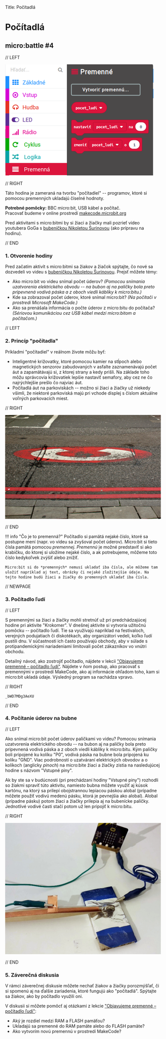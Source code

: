 Title:   	Počítadlá

# Počítadlá
## micro:battle #4

// LEFT

![](images/makecode_premenna_2.png)

// RIGHT

<div markdown="1" class="lection-desc">
Táto hodina je zameraná na tvorbu "počítadiel" -- programov, ktoré si pomocou premenných ukladajú číselné hodnoty. 
</div>

**Potrebné pomôcky:** BBC micro:bit, USB kábel a počítač.  
Pracovať budeme v online prostredí [makecode.microbit.org](https://makecode.microbit.org/)


Pred aktivitami s micro:bitmi by si žiaci a žiačky mali pozrieť video youtubera GoGa s [bubeníčkou Nikoletou Šurinovou](https://youtu.be/J5X05EGhyH8) (ako prípravu na hodinu).

// END

### 1. Otvorenie hodiny

Pred začatím aktivít s micro:bitmi sa žiakov a žiačok spýtajte, čo nové sa dozvedeli vo videu s [bubeníčkou Nikoletou Šurinovou](https://youtu.be/J5X05EGhyH8). Prejsť môžete témy:

* Ako micro:bit vo videu snímal počet úderov? *(Pomocou snímania uzatvorenia elektrického obvodu -- na bubon aj na paličky bola preto pripevnená vodivá páska a z oboch viedli kábliky k micro:bitu.)*
* Kde sa zobrazoval počet úderov, ktoré snímal micro:bit? *(Na počítači v prostredí Microsoft MakeCode.)*
* Ako sa prenášala informácia o počte úderov z micro:bitu do počítača? *(Sériovou komunikáciou cez USB kábel medzi micro:bitom a počítačom.)*


// LEFT

### 2. Princíp "počítadla"

Príkladmi "počítadiel" v reálnom živote môžu byť:

- Inteligentné križovatky, ktoré pomocou kamier na stĺpoch alebo magnetických senzorov zabudovaných v asfalte zaznamenávajú počet áut a zapamätávajú si, z ktorej strany a kedy prišli. Na základe toho môžu správcovia križovatiek lepšie nastaviť semafory, aby cez ne čo najrýchlejšie prešlo čo najviac áut.
- Počítadlá áut na parkoviskách -- možno si žiaci a žiačky už niekedy všimli, že niektoré parkoviská majú pri vchode displej s číslom aktuálne voľných parkovacích miest.

// RIGHT

![V asfalte zabudovaný magnetický senzor áut (autor: [Mariordo](https://nl.wikipedia.org/wiki/London_Streets#/media/Bestand:London_CC_01_2013_5482.JPG))](images/senzor.JPG)


// END

!!! info "Čo je to premenná?"
    Počítadlo si pamätá nejaké číslo, ktoré sa postupne mení (napr. vo videu sa zvyšoval počet úderov). Micro:bit si tieto čísla pamätá pomocou *premennej*. *Premennú* je možné predstaviť si ako krabičku, do ktorej si uložíme nejaké číslo, a ak potrebujeme, môžeme toto číslo kedykoľvek zvýšiť alebo znížiť.

    Micro:bit si do *premenných* nemusí ukladať iba čísla, ale môžeme tam uložiť napríklad aj text, obrázky či nejaké zložitejšie údaje. Na tejto hodine budú žiaci a žiačky do premenných ukladať iba čísla.

// NEWPAGE

### 3. Počítadlo ľudí

// LEFT

S premennými sa žiaci a žiačky mohli stretnúť už pri predchádzajúcej hodine pri aktivite "Krokomer". V dnešnej aktivite si vytvoria užitočnú pomôcku -- počítadlo ľudí. Tie sa využívajú napríklad na festivaloch, verejných podujatiach či diskotékach, aby organizátori vedeli, koľko ľudí pustili dnu. V súčastnosti ich často používajú obchody, aby v súlade s protipandemickými nariadeniami limitovali počet zákazníkov vo vnútri obchodu.

Detailný návod, ako zostrojiť počítadlo, nájdete v lekcii ["Objavujeme premenné – počítadlo ľudí"](https://enter.study/navod/objavujeme-premenne-pocitadlo-ludi/). Nájdete v ňom postup, ako pracovať s premennými v prostredí MakeCode, ako aj informácie ohľadom toho, kam si micro:bit ukladá údaje. Výsledný program sa nachádza vpravo.

// RIGHT

```makecode
_bWD7MDg3AeXU
```

// END

### 4. Počítanie úderov na bubne

// LEFT

Ako snímal micro:bit počet úderov paličkami vo videu? Pomocou snímania uzatvorenia elektrického obvodu -- na bubon aj na paličky bola preto pripevnená vodivá páska a z oboch viedli kábliky k micro:bitu. Kým paličky boli pripojené ku kolíku "P0", vodivá páska na bubne bola pripojená ku kolíku "GND". Viac podrobností o uzatváraní elektrických obvodov a o kolíkoch (anglicky *pinoch*) na micro:bite žiaci a žiačky zistia na nasledujúcej hodine s názvom "Vstupné piny".

Ak by ste sa v budúcnosti (pri prechádzaní hodiny "Vstupné piny") rozhodli so žiakmi spraviť túto aktivitu, namiesto bubna môžete využiť aj kúsok kartónu, na ktorý sa prilepí obojstrannou lepiacou páskou alobal (prípadne môžete použiť vodivú medenú pásku, ktorá je pevnejšia ako alobal). Alobal (prípadne pásku) potom žiaci a žiačky prilepia aj na bubenícke paličky. Jednotlivé vodivé časti stačí potom už len pripojiť k micro:bitu.

// RIGHT

![Fotka bubeníckej paličky s prilepenou medenou páskou a kúskom kartónu s alobalom. Kartón je vhodné prilepiť o stôl.](images/palicka_a_bubon.jpg)

// END

### 5. Záverečná diskusia

V rámci záverečnej diskusie môžete nechať žiakov a žiačky porozmýšľať, či si spomenú aj na ďalšie zariadenia, ktoré fungujú ako "počítadlá". Spýtajte sa žiakov, ako by počítadlo využili oni.

V diskusii si môžete pomôcť aj otázkami z lekcie ["Objavujeme premenné – počítadlo ľudí"](https://enter.study/navod/objavujeme-premenne-pocitadlo-ludi/):

*   Aký je rozdiel medzi RAM a FLASH pamäťou?
*   Ukladajú sa premenné do RAM pamäte alebo do FLASH pamäte?
*   Ako vytvorím novú premennú v prostredí MakeCode?